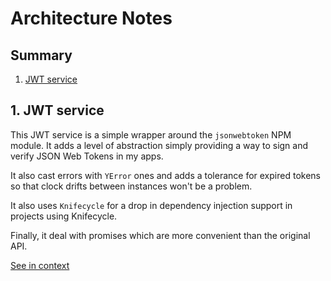 [//]: # ( )
[//]: # (This file is automatically generated by the `jsarch`)
[//]: # (module. Do not change it elsewhere, changes would)
[//]: # (be overriden.)
[//]: # ( )
# Architecture Notes

## Summary

1. [JWT service](#1-jwt-service)


## 1. JWT service

This JWT service is a simple wrapper around the `jsonwebtoken` NPM
 module. It adds a level of abstraction simply providing a way to
 sign and verify JSON Web Tokens in my apps.

It also cast errors with `YError` ones and adds a tolerance for
 expired tokens so that clock drifts between instances won't be
 a problem.

 It also uses `Knifecycle` for a drop in dependency injection
 support in projects using Knifecycle.

Finally, it deal with promises which are more convenient than the
 original API.

[See in context](./src/index.ts#L64-L79)

